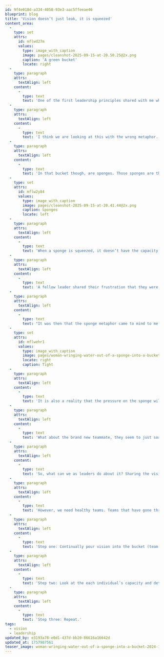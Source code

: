 ```yaml
---
id: 9f4e018d-a334-4058-93e3-aac5ffeeae46
blueprint: blog
title: 'Vision doesn’t just leak, it is squeezed'
content_area:
  -
    type: set
    attrs:
      id: mflwd27m
      values:
        type: image_with_caption
        image: pages/cleanshot-2025-09-15-at-20.50.25@2x.png
        caption: 'A green bucket'
        locate: right
  -
    type: paragraph
    attrs:
      textAlign: left
    content:
      -
        type: text
        text: 'One of the first leadership principles shared with me when I was given a leadership role was that “Vision leaks, so you have to keep communicating it.” Yes, that is true, and like some have said, you want to have it leaking because it is flowing out into others on the team from their peers. '
  -
    type: paragraph
    attrs:
      textAlign: left
    content:
      -
        type: text
        text: 'I think we are looking at this with the wrong metaphor. People aren’t buckets with a hole that lets the vision leak out. No, the bucket is your team, your department, or your company. Yes, there is a hole in it, and yes, you do need to keep communication vision.'
  -
    type: paragraph
    attrs:
      textAlign: left
    content:
      -
        type: text
        text: 'In that bucket though, are sponges. Those sponges are the individuals on the team. And the villain in the metaphor isn’t just that sponges full of vision will eventually dry out, it is that even if the bucket is full of vision, some of the sponges can’t retain any of it. Why? They are being squeezed.'
  -
    type: set
    attrs:
      id: mflw2y84
      values:
        type: image_with_caption
        image: pages/cleanshot-2025-09-15-at-20.41.44@2x.png
        caption: Sponges
        locate: left
  -
    type: paragraph
    attrs:
      textAlign: left
    content:
      -
        type: text
        text: 'When a sponge is squeezed, it doesn’t have the capacity to retain liquid. I’m sure that the inventor of sponges knows the science behind it, but I’m going to assume that we’ve all seen how a sponge works at some point but the tighter the grip, the less the sponge can hold.'
  -
    type: paragraph
    attrs:
      textAlign: left
    content:
      -
        type: text
        text: 'A fellow leader shared their frustration that they were sure they had communicated the new vision they were bringing to their team, and they even verified it by going into their minutes of the previous meeting to make sure. Yet, when they shared it again, it was like they were saying it for the first time.'
  -
    type: paragraph
    attrs:
      textAlign: left
    content:
      -
        type: text
        text: "It was then that the sponge metaphor came to mind to me because they were relatively new leaders and knowing their team, it wasn’t because they weren’t sharing the vision enough, it was because their people were being squeezed. Some of their team was tired, some didn't like change, and others were struggling with health concerns. Each of these fingers were squeezing them to the point that their capacity to hear a new vision was almost non-existent. Even being unsure of their new leadership brings another finger to the grip because they aren't ready to trust."
  -
    type: set
    attrs:
      id: mflwehr1
      values:
        type: image_with_caption
        image: pages/woman-wringing-water-out-of-a-sponge-into-a-bucket-2024-10-20-10-25-33-utc(1).jpg
        locate: right
        caption: Tight
  -
    type: paragraph
    attrs:
      textAlign: left
    content:
      -
        type: text
        text: 'It is also a reality that the pressure on the sponge will cause it to release fluid it was holding in the first place. Someone that had the capacity to soak up a vision to the point it was dripping on the rest of the team, all of a sudden, isn’t on board, or is confused as to where things are headed. Their vision had been squeezed by some bad news at home, an ailing parent, or even a teething baby keeping them from sleeping.'
  -
    type: paragraph
    attrs:
      textAlign: left
    content:
      -
        type: text
        text: 'What about the brand new teammate, they seem to just soak it up. That’s true, they often do. At the risk of taking the analogy too far however, a sponge just dropped into a bucket of liquid, doesn’t just soak it up, it floats on top. Until the squeeze happens, they don’t truly retain much, and will need a continual pouring of vision to keep from drying up. '
  -
    type: paragraph
    attrs:
      textAlign: left
    content:
      -
        type: text
        text: 'So, what can we as leaders do about it? Sharing the vision regularly is a critical part of having our teams on board and engaged with it, so we need to continue doing that.'
  -
    type: paragraph
    attrs:
      textAlign: left
    content:
      -
        type: text
        text: 'However, we need healthy teams. Teams that have gone through the pressure of the squeeze of external forces and have had their trust banks filled, their ailments healed, and their fears of change replaced with hope. As the grip is slowly released, a sponge liquid will have every air pocket filled. Just as a team member healing surrounded by vision will soak it up and start to drip the extra vision on others.'
  -
    type: paragraph
    attrs:
      textAlign: left
    content:
      -
        type: text
        text: 'Step one: Continually pour vision into the bucket (team.)'
  -
    type: paragraph
    attrs:
      textAlign: left
    content:
      -
        type: text
        text: 'Step two: Look at the each individual’s capacity and determine if there are pressures that can be relieved to enable their capacity to retain vision and engage in it to grow. '
  -
    type: paragraph
    attrs:
      textAlign: left
    content:
      -
        type: text
        text: 'Step three: Repeat.'
tags:
  - vision
  - leadership
updated_by: e3193a78-e0d1-437d-bb20-86616a16642d
updated_at: 1757987561
teaser_image: woman-wringing-water-out-of-a-sponge-into-a-bucket-2024-10-20-10-25-33-utc(1).jpg
---
```

